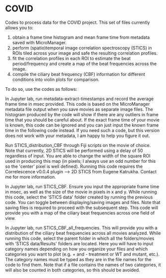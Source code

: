 # COVID

Codes to process data for the COVID project.
This set of files currently allows you to:

1. obtain a frame time histogram and mean frame time from metadata saved with MicroManager.
2. perform (spatio)temporal image correlation spectroscopy (STICS) in ROIs tiled across your image and safe the resulting correlation profiles.
3. fit the correlation profiles in each ROI to estimate the beat period/frequency and create a map of the beat frequencies across the image.
4. compile the ciliary beat frequency (CBF) information for different conditions into violin plots for comparison.

To do so, use the codes as follows:

In Jupyter lab, run metadata-extract-timestamps and record the average frame time in msec provided. This code is based on the MicroManager metadata file output when you save movies as separate image files. The histogram produced by the code will show if there are any outliers in frame time that you should be careful about. If the exact frame time of your movie is known, this code can be ignored and you can just input the known frame time in the following code instead. If you need such a code, but this version does not work with your metadata, I am happy to help you figure it out.

Run STICS_distribution_CBF through Fiji scripts on the movie of choice. Note that currently, 2D STICS will be performed using a delay of 50 regardless of input. You are able to change the width of the square ROI used in producing this map (in pixels; I always use an odd number for this so the 'center' pixel is well defined). Running this code requires the Correlescence v0.0.4 plugin --> 2D STICS from Eugene Katrukha. Contact me for more information.

In Jupyter lab, run STICS_CBF. Ensure you input the appropriate frame time in msec, as well as the size of the movie in pixels in x and y. While running this code, select the 'STICS data' folder created by running the previous code. You can toggle between displaying/saving images and files. Note that saving files is required to proceed with the subsequent step. This code will provide you with a map of the ciliary beat frequencies across one field of view.

In Jupyter lab, run STICS_CBF_all_frequencies. This will provide you with a distribution of the ciliary beat frequencies across all movies analyzed. While running this code, select the parent folder in which all the folders/movies with 'STICS data/Results' folders are located. Here you will have to input category names depending on how you organize your files and which categories you want to plot (e.g. + and - treatment or WT and mutant, etc.). The category names must be typed as they are in the file names for the code to find them. Note that if a file contains the names of two categories, it will also be counted in both categories, so this should be avoided.
